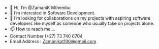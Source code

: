 - 👋 Hi, I’m @ZamaniK Mthembu
- 👀 I’m interested in Software Development.
- 💞️ I’m looking for collaborations on my projects with aspiring software developers like myself as someone who usually take on projects alone.
- 📫 How to reach me ...
- Contact Number (+27) 73 740 6704
- Email Address : Zamanikat100@gmail.com

<!---
ZamaniK/ZamaniK is a ✨ special ✨ repository because its `README.md` (this file) appears on your GitHub profile.
You can click the Preview link to take a look at your changes.
--->
